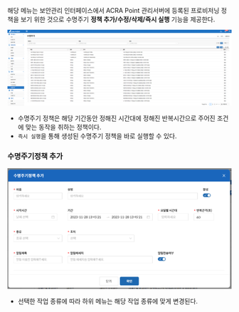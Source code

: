 해당 메뉴는 보안관리 인터페이스에서 ACRA Point 관리서버에 등록된 프로비저닝 정책을 보기 위한 것으로 수명주기 **정책 추가/수정/삭제/즉시 실행** 기능을 제공한다.

![수명주기](image.png)

- 수명주기 정책은 해당 기간동안 정해진 시간대에 정해진 반복시간으로 주어진 조건에 맞는 동작을 취하는 정책이다.
- `즉시 실행`을 통해 생성된 수명주기 정책을 바로 실행할 수 있다.

### 수명주기정책 추가

![수명주기정책 추가](image-1.png)

- 선택한 작업 종류에 따라 하위 메뉴는 해당 작업 종류에 맞게 변경된다.
